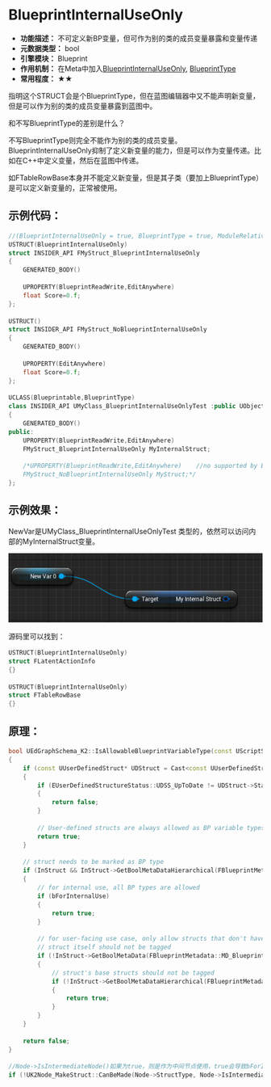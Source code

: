 # BlueprintInternalUseOnly

- **功能描述：**  不可定义新BP变量，但可作为别的类的成员变量暴露和变量传递
- **元数据类型：** bool
- **引擎模块：** Blueprint
- **作用机制：** 在Meta中加入[BlueprintInternalUseOnly](#Meta_Blueprint_BlueprintInternalUseOnly), [BlueprintType](#Meta_Blueprint_BlueprintType)
- **常用程度：** ★★

指明这个STRUCT会是个BlueprintType，但在蓝图编辑器中又不能声明新变量，但是可以作为别的类的成员变量暴露到蓝图中。

和不写BlueprintType的差别是什么？

不写BlueprintType则完全不能作为别的类的成员变量。BlueprintInternalUseOnly抑制了定义新变量的能力，但是可以作为变量传递。比如在C++中定义变量，然后在蓝图中传递。

如FTableRowBase本身并不能定义新变量，但是其子类（要加上BlueprintType）是可以定义新变量的，正常被使用。

## 示例代码：

```cpp
//(BlueprintInternalUseOnly = true, BlueprintType = true, ModuleRelativePath = Struct/MyStruct_BlueprintInternalUseOnly.h)
USTRUCT(BlueprintInternalUseOnly)
struct INSIDER_API FMyStruct_BlueprintInternalUseOnly
{
	GENERATED_BODY()

	UPROPERTY(BlueprintReadWrite,EditAnywhere)
	float Score=0.f;
};

USTRUCT()
struct INSIDER_API FMyStruct_NoBlueprintInternalUseOnly
{
	GENERATED_BODY()

	UPROPERTY(EditAnywhere)
	float Score=0.f;
};

UCLASS(Blueprintable,BlueprintType)
class INSIDER_API UMyClass_BlueprintInternalUseOnlyTest :public UObject
{
	GENERATED_BODY()
public:
	UPROPERTY(BlueprintReadWrite,EditAnywhere)
	FMyStruct_BlueprintInternalUseOnly MyInternalStruct;

	/*UPROPERTY(BlueprintReadWrite,EditAnywhere)	//no supported by BP
	FMyStruct_NoBlueprintInternalUseOnly MyStruct;*/
};

```

## 示例效果：

NewVar是UMyClass_BlueprintInternalUseOnlyTest 类型的，依然可以访问内部的MyInternalStruct变量。

![Untitled](Specifier_USTRUCT_Blueprint_BlueprintInternalUseOnly_Untitled.png)

源码里可以找到：

```cpp
USTRUCT(BlueprintInternalUseOnly)
struct FLatentActionInfo
{}

USTRUCT(BlueprintInternalUseOnly)
struct FTableRowBase
{}
```

## 原理：

```cpp
bool UEdGraphSchema_K2::IsAllowableBlueprintVariableType(const UScriptStruct* InStruct, const bool bForInternalUse)
{
	if (const UUserDefinedStruct* UDStruct = Cast<const UUserDefinedStruct>(InStruct))
	{
		if (EUserDefinedStructureStatus::UDSS_UpToDate != UDStruct->Status.GetValue())
		{
			return false;
		}

		// User-defined structs are always allowed as BP variable types.
		return true;
	}

	// struct needs to be marked as BP type
	if (InStruct && InStruct->GetBoolMetaDataHierarchical(FBlueprintMetadata::MD_AllowableBlueprintVariableType))
	{
		// for internal use, all BP types are allowed
		if (bForInternalUse)
		{
			return true;
		}

		// for user-facing use case, only allow structs that don't have the internal-use-only tag
		// struct itself should not be tagged
		if (!InStruct->GetBoolMetaData(FBlueprintMetadata::MD_BlueprintInternalUseOnly))
		{
			// struct's base structs should not be tagged
			if (!InStruct->GetBoolMetaDataHierarchical(FBlueprintMetadata::MD_BlueprintInternalUseOnlyHierarchical))
			{
				return true;
			}
		}
	}

	return false;
}

//Node->IsIntermediateNode()如果为true，则是作为中间节点使用，true会导致bForInternalUse为true
if (!UK2Node_MakeStruct::CanBeMade(Node->StructType, Node->IsIntermediateNode()))
```